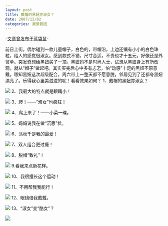 ```yaml
---
layout: post
title: 戴帽的黑妞亦淑女？
date: 2007/12/02
categories: 我爱我妞
---
```


-[文章曾发布于蓝袋鼠](http://landaishu.hi2net.com/home/blog_read.asp?id=4175&blogid=44902)-



 前日上街，偶尔碰到一款儿童帽子，白色的，带帽沿，上边还镶有小小的白色珠粒，给人的感觉很淑女。感到款式不错，尺寸合适，不贵也才十五元，好像还是外贸单。突发奇想给黑妞买了一顶。黑妞妈不是时尚人士，试想从黑妞身上有所改观，就从“帽子”做起吧。其实买完后心中多有忐忑，怕“动感”十足的黑妞不原意戴。哪知黑妞这次超级配合，周六带上一整天都不愿意脱，邻居见到了还都夸黑妞漂亮了。乐得我心里美滋滋的呢！看看效果如何？
1、戴帽的黑妞亦淑女？

![](http://heiniuniu-static.wusisu.com/heiniuniu_uploads/upload2007b/200712234720739.jpg)
2、我最大的特点就是眼睛小！

![](http://heiniuniu-static.wusisu.com/heiniuniu_uploads/upload2007b/200712235127480.jpg)
3、爬！——“淑女”也疯狂！

![](http://heiniuniu-static.wusisu.com/heiniuniu_uploads/upload2007b/200712235611326.jpg)
4、爬上来了！——小菜一碟。

![](http://heiniuniu-static.wusisu.com/heiniuniu_uploads/upload2007b/20071224054883.jpg)
5、妈妈说我在做“沉思”状。

![](http://heiniuniu-static.wusisu.com/heiniuniu_uploads/upload2007b/2007122450986.jpg)
6、荡秋千是我的最爱！

![](http://heiniuniu-static.wusisu.com/heiniuniu_uploads/upload2007b/2007122487375.jpg)
7、双人组合更过瘾！

![](http://heiniuniu-static.wusisu.com/heiniuniu_uploads/upload2007b/200712241048710.jpg)
8、脱帽“致礼”！

![](http://heiniuniu-static.wusisu.com/heiniuniu_uploads/upload2007b/200712241448635.jpg)
9.看我来点新花样。

![](http://heiniuniu-static.wusisu.com/heiniuniu_uploads/upload2007b/200712241710423.jpg)
10、我很擅长这个运动！

![](http://heiniuniu-static.wusisu.com/heiniuniu_uploads/upload2007b/200712241951486.jpg)
11、不用帮我我能行！

![](http://heiniuniu-static.wusisu.com/heiniuniu_uploads/upload2007b/200712242142150.jpg)
12、眼镜借我戴戴。

![](http://heiniuniu-static.wusisu.com/heiniuniu_uploads/upload2007b/20071224247448.jpg)
13、“淑女”变“酷女”？

![](http://heiniuniu-static.wusisu.com/heiniuniu_uploads/upload2007b/200712242530598.jpg)